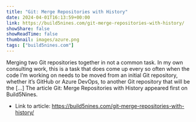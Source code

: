```yaml
---
title: "Git: Merge Repositories with History"
date: 2024-04-01T16:13:59+00:00
link: https://build5nines.com/git-merge-repositories-with-history/
showShare: false
showReadTime: false
thumbnail: images/azure.png
tags: ["build5nines.com"]
---
```

Merging two Git repositories together in not a common task. In my own consulting work, this is a task that does come up every so often when the code I’m working on needs to be moved from an initial Git repository, whether it’s GitHub or Azure DevOps, to another Git repository that will be the […]
The article Git: Merge Repositories with History appeared first on Build5Nines.

- Link to article: https://build5nines.com/git-merge-repositories-with-history/
